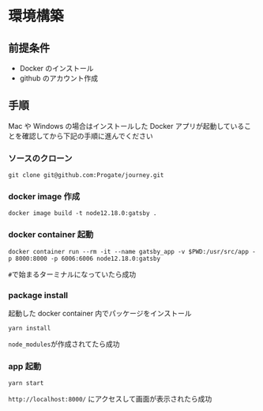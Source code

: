 # 環境構築

## 前提条件

- Docker のインストール
- github のアカウント作成

## 手順

Mac や Windows の場合はインストールした Docker アプリが起動していることを確認してから下記の手順に進んでください

### ソースのクローン

```shell script
git clone git@github.com:Progate/journey.git
```

### docker image 作成

```shell script
docker image build -t node12.18.0:gatsby .
```

### docker container 起動

```shell script
docker container run --rm -it --name gatsby_app -v $PWD:/usr/src/app -p 8000:8000 -p 6006:6006 node12.18.0:gatsby
```

`#`で始まるターミナルになっていたら成功

### package install

起動した docker container 内でパッケージをインストール

```shell script
yarn install
```

`node_modules`が作成されてたら成功

### app 起動

```shell script
yarn start
```

`http://localhost:8000/` にアクセスして画面が表示されたら成功
